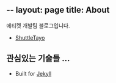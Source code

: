--
layout: page
title: About
---

<p class="message">
  에티켓 개발팀 블로그입니다.
</p>

* [ShuttleTayo](http://www.tayotayo.net)


## 관심있는 기술들 ...

* Built for [Jekyll](http://jekyllrb.com)
